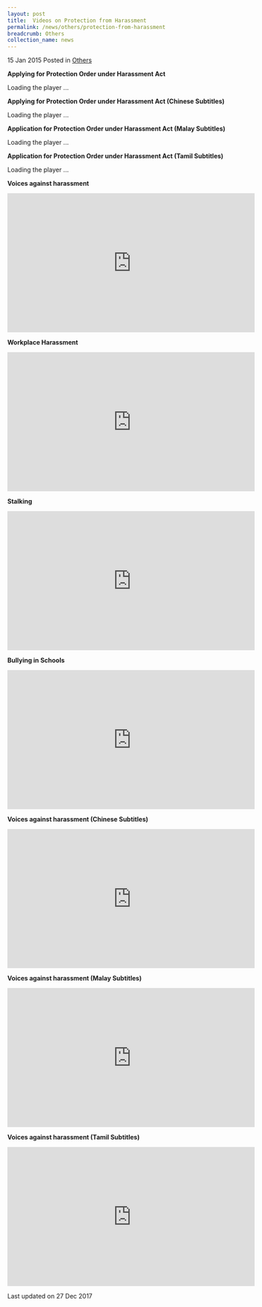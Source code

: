 ```yaml
---
layout: post
title:  Videos on Protection from Harassment
permalink: /news/others/protection-from-harassment
breadcrumb: Others
collection_name: news
---
```


15 Jan 2015 Posted in [Others](/news/others)

**Applying for Protection Order under Harassment Act**

<div class="section video">


<div style="">
<script type="text/javascript" src="https://www.evvochannel.tv/jwplayer7/jwplayer.js"></script><div id="4976B301BC72FFB55B9D53ADCA900E9C">Loading the player ...</div><script type="text/javascript">jwplayer.key="yZQCaeGpajGSFqDgOGIs2hEY5ugIiTnmdzTJ57lVyao=";jwplayer("4976B301BC72FFB55B9D53ADCA900E9C").setup({width: "640px",height: "360px",playlist: [{ image: "http://bitcast-a.v1.hkg1.bitgravity.com/evvomedia/minlaw/admin/default_324088349_admin_640x360_700k.jpg",sources: [ {file: "https://evvomedia.pc-s.cdn.bitgravity.com/cdn/_definst_/evvomedia/minlaw/admin/default_324088349_admin_640x360_700k.mp4/playlist.m3u8", }], }], });</script>

</div>

</div>


**Applying for Protection Order under Harassment Act (Chinese Subtitles)**


<div class="section video">


<div style="">
<script type="text/javascript" src="https://www.evvochannel.tv/jwplayer7/jwplayer.js"></script><div id="0BD00CC8F702BF9615A56E0C41D2EC08">Loading the player ...</div><script type="text/javascript">jwplayer.key="yZQCaeGpajGSFqDgOGIs2hEY5ugIiTnmdzTJ57lVyao=";jwplayer("0BD00CC8F702BF9615A56E0C41D2EC08").setup({width: "640px",height: "360px",playlist: [{ image: "http://bitcast-a.v1.hkg1.bitgravity.com/evvomedia/minlaw/admin/default_MinLawProtectionOrderChinese310315HD_admin_640x360_700k.jpg",sources: [ {file: "https://evvomedia.pc-s.cdn.bitgravity.com/cdn/_definst_/evvomedia/minlaw/admin/default_MinLawProtectionOrderChinese310315HD_admin_640x360_700k.mp4/playlist.m3u8", }], }], });</script>

</div>

</div>




**Application for Protection Order under Harassment Act (Malay Subtitles)**

<div class="section video">


<div style="">
<script type="text/javascript" src="https://www.evvochannel.tv/jwplayer7/jwplayer.js"></script><div id="55AAC12980C41FD70E9B7095A7609223">Loading the player ...</div><script type="text/javascript">jwplayer.key="yZQCaeGpajGSFqDgOGIs2hEY5ugIiTnmdzTJ57lVyao=";jwplayer("55AAC12980C41FD70E9B7095A7609223").setup({width: "640px",height: "360px",playlist: [{ image: "http://bitcast-a.v1.hkg1.bitgravity.com/evvomedia/minlaw/admin/default_MinLawProtectionOrderMalay310315HD_admin_640x360_700k.jpg",sources: [ {file: "https://evvomedia.pc-s.cdn.bitgravity.com/cdn/_definst_/evvomedia/minlaw/admin/default_MinLawProtectionOrderMalay310315HD_admin_640x360_700k.mp4/playlist.m3u8", }], }], });</script>

</div>

</div>


**Application for Protection Order under Harassment Act (Tamil Subtitles)**

<div class="section video">


<div style="">
<script type="text/javascript" src="https://www.evvochannel.tv/jwplayer7/jwplayer.js"></script><div id="ED76F62621F598D1B58DE1E23E6E0A83">Loading the player ...</div><script type="text/javascript">jwplayer.key="yZQCaeGpajGSFqDgOGIs2hEY5ugIiTnmdzTJ57lVyao=";jwplayer("ED76F62621F598D1B58DE1E23E6E0A83").setup({width: "640px",height: "360px",playlist: [{ image: "http://bitcast-a.v1.hkg1.bitgravity.com/evvomedia/minlaw/admin/default_MinLawProtectionOrderTamil310315HD_admin_640x360_700k.jpg",sources: [ {file: "https://evvomedia.pc-s.cdn.bitgravity.com/cdn/_definst_/evvomedia/minlaw/admin/default_MinLawProtectionOrderTamil310315HD_admin_640x360_700k.mp4/playlist.m3u8", }], }], });</script>

</div>

</div>


**Voices against harassment**

<div class="bp-youtube">
  <iframe width="560" height="315" src="https://www.youtube.com/embed/rcwVdgrjTjI" frameborder="0" allow="accelerometer; autoplay; encrypted-media; gyroscope; picture-in-picture" allowfullscreen></iframe>    
</div>

**Workplace Harassment**

<div class="bp-youtube">
<iframe width="560" height="315" src="https://www.youtube.com/embed/EyaD3kho4uE" frameborder="0" allow="accelerometer; autoplay; encrypted-media; gyroscope; picture-in-picture" allowfullscreen></iframe>
</div>

**Stalking**

<div class="bp-youtube">
<iframe width="560" height="315" src="https://www.youtube.com/embed/PfmmKSTV_vg" frameborder="0" allow="accelerometer; autoplay; encrypted-media; gyroscope; picture-in-picture" allowfullscreen></iframe>
</div>



**Bullying in Schools**

<div class="bp-youtube">
<iframe width="560" height="315" src="https://www.youtube.com/embed/cRXTsgVzzNo" frameborder="0" allow="accelerometer; autoplay; encrypted-media; gyroscope; picture-in-picture" allowfullscreen></iframe>
</div>

**Voices against harassment (Chinese Subtitles)**

<div class="bp-youtube">
<iframe width="560" height="315" src="https://www.youtube.com/embed/F2AHaUjsHVs" frameborder="0" allow="accelerometer; autoplay; encrypted-media; gyroscope; picture-in-picture" allowfullscreen></iframe>
</div>


**Voices against harassment (Malay Subtitles)**

<div class="bp-youtube">
<iframe width="560" height="315" src="https://www.youtube.com/embed/CAMPaBjYWgI" frameborder="0" allow="accelerometer; autoplay; encrypted-media; gyroscope; picture-in-picture" allowfullscreen></iframe>
</div>

**Voices against harassment (Tamil Subtitles)**

<div class="bp-youtube">
<iframe width="560" height="315" src="https://www.youtube.com/embed/GsOeE_0xMHU" frameborder="0" allow="accelerometer; autoplay; encrypted-media; gyroscope; picture-in-picture" allowfullscreen></iframe>
</div>


<p class="right-side-updated">Last updated on 27 Dec 2017</p>




